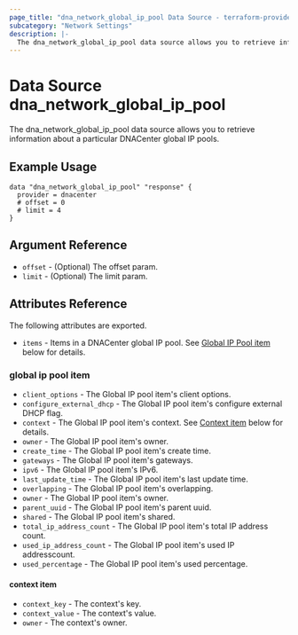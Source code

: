 ```yaml
---
page_title: "dna_network_global_ip_pool Data Source - terraform-provider-dnacenter"
subcategory: "Network Settings"
description: |-
  The dna_network_global_ip_pool data source allows you to retrieve information about a particular DNACenter global IP pools.
---
```


# Data Source dna_network_global_ip_pool

The dna_network_global_ip_pool data source allows you to retrieve information about a particular DNACenter global IP pools.

## Example Usage

```hcl
data "dna_network_global_ip_pool" "response" {
  provider = dnacenter
  # offset = 0
  # limit = 4
}
```

## Argument Reference

- `offset` - (Optional) The offset param.
- `limit` - (Optional) The limit param.

## Attributes Reference

The following attributes are exported.

- `items` - Items in a DNACenter global IP pool. See [Global IP Pool item](#global-ip-pool-item-1) below for details.

### global ip pool item

- `client_options` - The Global IP pool item's client options.
- `configure_external_dhcp` - The Global IP pool item's configure external DHCP flag.
- `context` - The Global IP pool item's context. See [Context item](#context-item) below for details.
- `owner` - The Global IP pool item's owner.
- `create_time` - The Global IP pool item's create time.
- `gateways` - The Global IP pool item's gateways.
- `ipv6` - The Global IP pool item's IPv6.
- `last_update_time` - The Global IP pool item's last update time.
- `overlapping` - The Global IP pool item's overlapping.
- `owner` - The Global IP pool item's owner.
- `parent_uuid` - The Global IP pool item's parent uuid.
- `shared` - The Global IP pool item's shared.
- `total_ip_address_count` - The Global IP pool item's total IP address count.
- `used_ip_address_count` - The Global IP pool item's used IP addresscount.
- `used_percentage` - The Global IP pool item's used percentage.

#### context item

- `context_key` - The context's key.
- `context_value` - The context's value.
- `owner` - The context's owner.
